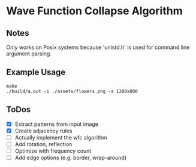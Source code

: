 # Wave Function Collapse Algorithm

## Notes
Only works on Posix systems because 'unistd.h' is used for command line argument parsing.

## Example Usage
~~~Terminal
make
./build/a.out -i ./assets/flowers.png -s 1280x800
~~~

## ToDos
- [x] Extract patterns from input image
- [x] Create adjacency rules
- [ ] Actually implement the wfc algorithm
- [ ] Add rotation, reflection 
- [ ] Optimize with frequency count
- [ ] Add edge options (e.g. border, wrap-around)
